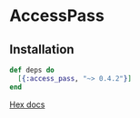 # AccessPass

## Installation

```elixir
def deps do
  [{:access_pass, "~> 0.4.2"}]
end
```

[Hex docs](https://hexdocs.pm/access_pass/introduction.html)
